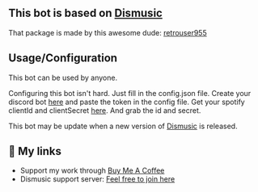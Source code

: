 
## This bot is based on [Dismusic](https://www.npmjs.com/package/dismusic)

That package is made by this awesome dude: [retrouser955](https://github.com/retrouser955)






## Usage/Configuration

This bot can be used by anyone. 

Configuring this bot isn't hard. Just fill in the config.json file.
Create your discord bot [here](https://discord.com/developers/applications) and paste the token in the config file.
Get your spotify clientId and clientSecret [here](https://developer.spotify.com/dashboard/applications). 
And grab the id and secret.



This bot may be update when a new version of [Dismusic](https://www.npmjs.com/package/dismusic) is released. 


## 🔗 My links

- Support my work  through [Buy Me A Coffee](https://www.buymeacoffee.com/bonojansen)
- Dismusic support server: [Feel free to join here](https://discord.gg/uWfMZYju8c)